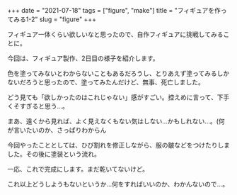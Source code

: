 +++
date = "2021-07-18"
tags = ["figure", "make"]
title = "フィギュアを作ってみる1-2"
slug = "figure"
+++

フィギュア一体くらい欲しいなと思ったので、自作フィギュアに挑戦してみることに。

今回は、フィギュア製作、2日目の様子を紹介します。

色を塗ってみないとわからないこともあるだろうし、とりあえず塗ってみるしかないだろうと思ったので、塗ってみたんだけど、無事、死亡しました。

どう見ても「欲しかったのはこれじゃない」感がすごい。控えめに言って、下手くそすぎると思う...。

まあ、遠くから見れば、よく見えなくもない気はしない...かもしれない...。(何が言いたいのか、さっぱりわからん

今回やったこととしては、ひび割れを修正しながら、服の皺などをつけたりしました。その後に塗装という流れ。

一応、これで完成にします。まだ乾いてないけど。

これ以上どうしようもないというか...何をすればいいのか、わかんないので...。

